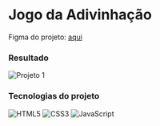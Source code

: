 # Jogo da Adivinhação

Figma do projeto: [aqui](https://www.figma.com/file/X1yx4szc2cgn3EPW8o7xXB/Jogo-Adivinha%C3%A7%C3%A3o-Copy?fuid=981898590773700709e)

### Resultado

![Projeto 1](./assets/projeto01.png)

### Tecnologias do projeto

![HTML5](https://img.shields.io/badge/HTML5-E34F26?style=flat&logo=html5&logoColor=white) ![CSS3](https://img.shields.io/badge/CSS3-1572B6?style=flat&logo=css3&logoColor=white) ![JavaScript](https://img.shields.io/badge/JavaScript-F7DF1E?style=flat&logo=javascript&logoColor=black)
